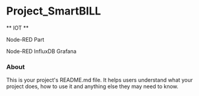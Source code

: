 Project_SmartBILL
=================

  **   IOT   **
  

Node-RED Part

Node-RED InfluxDB Grafana 
### About

This is your project's README.md file. It helps users understand what your
project does, how to use it and anything else they may need to know.
